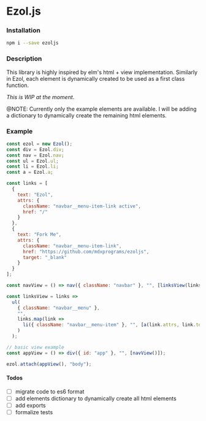 # Ezol.js

### Installation

```bash
npm i --save ezoljs
```

### Description

This library is highly inspired by elm's html + view implementation.
Similarly in Ezol, each element is dynamically created to be used as a first class function.

_This is WIP at the moment_.

@NOTE: Currently only the example elements are available.
I will be adding a dictionary to dynamically create the remaining html elements.

### Example

```javascript
const ezol = new Ezol();
const div = Ezol.div;
const nav = Ezol.nav;
const ul = Ezol.ul;
const li = Ezol.li;
const a = Ezol.a;

const links = [
  {
    text: "Ezol",
    attrs: {
      className: "navbar__menu-item-link active",
      href: "/"
    }
  },
  {
    text: "Fork Me",
    attrs: {
      className: "navbar__menu-item-link",
      href: "https://github.com/mdxprograms/ezoljs",
      target: "_blank"
    }
  }
];

const navView = () => nav({ className: "navbar" }, "", [linksView(links)]);

const linksView = links =>
  ul(
    { className: "navbar__menu" },
    "",
    links.map(link =>
      li({ className: "navbar__menu-item" }, "", [a(link.attrs, link.text, [])])
    )
  );

// basic view example
const appView = () => div({ id: "app" }, "", [navView()]);

ezol.attach(appView(), "body");
```

#### Todos

- [ ] migrate code to es6 format
- [ ] add elements dictionary to dynamically create all html elements
- [ ] add exports
- [ ] formalize tests
